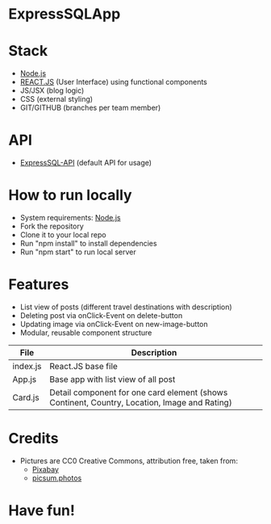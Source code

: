 # ExpressSQLApp

# Stack
* [Node.js](https://nodejs.org/)
* [REACT.JS](https://reactjs.org/) (User Interface) using functional components 
* JS/JSX (blog logic)
* CSS (external styling)
* GIT/GITHUB (branches per team member)

# API
* [ExpressSQL-API](https://github.com/Natascha2020/ExpressSQL.git) (default API for usage)

# How to run locally
* System requirements: [Node.js](https://nodejs.org/)
* Fork the repository
* Clone it to your local repo
* Run "npm install" to install dependencies
* Run "npm start" to run local server

# Features
* List view of posts (different travel destinations with description)
* Deleting post via onClick-Event on delete-button
* Updating image via onClick-Event on new-image-button
* Modular, reusable component structure

File          | Description
------------- | -------------
index.js      | React.JS base file
App.js        | Base app with list view of all post 
Card.js          | Detail component for one card element (shows Continent, Country, Location, Image and Rating)


# Credits

* Pictures are CC0 Creative Commons, attribution free, taken from:
   * [Pixabay](https://pixabay.com/)
   * [picsum.photos](https://picsum.photos)

# Have fun!
